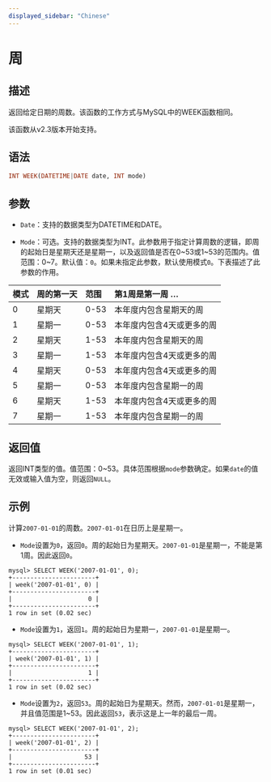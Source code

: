 ```yaml
---
displayed_sidebar: "Chinese"
---
```


# 周

## 描述

返回给定日期的周数。该函数的工作方式与MySQL中的WEEK函数相同。

该函数从v2.3版本开始支持。

## 语法

```Haskell
INT WEEK(DATETIME|DATE date, INT mode)
```

## 参数

- `Date`：支持的数据类型为DATETIME和DATE。

- `Mode`：可选。支持的数据类型为INT。此参数用于指定计算周数的逻辑，即周的起始日是星期天还是星期一，以及返回值是否在0~53或1~53的范围内。值范围：0~7。默认值：`0`。如果未指定此参数，默认使用模式`0`。下表描述了此参数的作用。

| 模式 | 周的第一天 | 范围 | 第1周是第一周 …       |
| :--- | :--------- | :--- | :---------------------- |
| 0    | 星期天    | 0-53 | 本年度内包含星期天的周  |
| 1    | 星期一    | 0-53 | 本年度内包含4天或更多的周 |
| 2    | 星期天    | 1-53 | 本年度内包含星期天的周  |
| 3    | 星期一    | 1-53 | 本年度内包含4天或更多的周 |
| 4    | 星期天    | 0-53 | 本年度内包含4天或更多的周 |
| 5    | 星期一    | 0-53 | 本年度内包含星期一的周  |
| 6    | 星期天    | 1-53 | 本年度内包含4天或更多的周 |
| 7    | 星期一    | 1-53 | 本年度内包含星期一的周  |

## 返回值

返回INT类型的值。值范围：0~53。具体范围根据`mode`参数确定。如果`date`的值无效或输入值为空，则返回`NULL`。

## 示例

计算`2007-01-01`的周数。`2007-01-01`在日历上是星期一。

- `Mode`设置为`0`，返回`0`。周的起始日为星期天。`2007-01-01`是星期一，不能是第1周。因此返回`0`。

```Plaintext
mysql> SELECT WEEK('2007-01-01', 0);
+-----------------------+
| week('2007-01-01', 0) |
+-----------------------+
|                     0 |
+-----------------------+
1 row in set (0.02 sec)
```

- `Mode`设置为`1`，返回`1`。周的起始日为星期一，`2007-01-01`是星期一。

```Plaintext
mysql> SELECT WEEK('2007-01-01', 1);
+-----------------------+
| week('2007-01-01', 1) |
+-----------------------+
|                     1 |
+-----------------------+
1 row in set (0.02 sec)
```

- `Mode`设置为`2`，返回`53`。周的起始日为星期天。然而，`2007-01-01`是星期一，并且值范围是1~53。因此返回`53`，表示这是上一年的最后一周。

```Plaintext
mysql> SELECT WEEK('2007-01-01', 2);
+-----------------------+
| week('2007-01-01', 2) |
+-----------------------+
|                    53 |
+-----------------------+
1 row in set (0.01 sec)
```